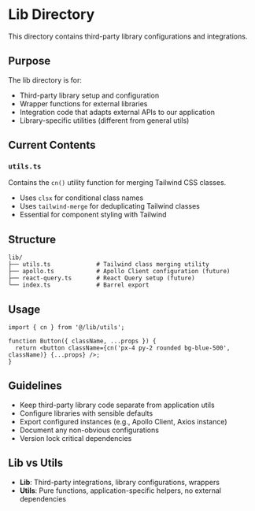 # Lib Directory

This directory contains third-party library configurations and integrations.

## Purpose

The lib directory is for:

- Third-party library setup and configuration
- Wrapper functions for external libraries
- Integration code that adapts external APIs to our application
- Library-specific utilities (different from general utils)

## Current Contents

### `utils.ts`

Contains the `cn()` utility function for merging Tailwind CSS classes.

- Uses `clsx` for conditional class names
- Uses `tailwind-merge` for deduplicating Tailwind classes
- Essential for component styling with Tailwind

## Structure

```
lib/
├── utils.ts             # Tailwind class merging utility
├── apollo.ts            # Apollo Client configuration (future)
├── react-query.ts       # React Query setup (future)
└── index.ts             # Barrel export
```

## Usage

```tsx
import { cn } from '@/lib/utils';

function Button({ className, ...props }) {
  return <button className={cn('px-4 py-2 rounded bg-blue-500', className)} {...props} />;
}
```

## Guidelines

- Keep third-party library code separate from application utils
- Configure libraries with sensible defaults
- Export configured instances (e.g., Apollo Client, Axios instance)
- Document any non-obvious configurations
- Version lock critical dependencies

## Lib vs Utils

- **Lib**: Third-party integrations, library configurations, wrappers
- **Utils**: Pure functions, application-specific helpers, no external dependencies
